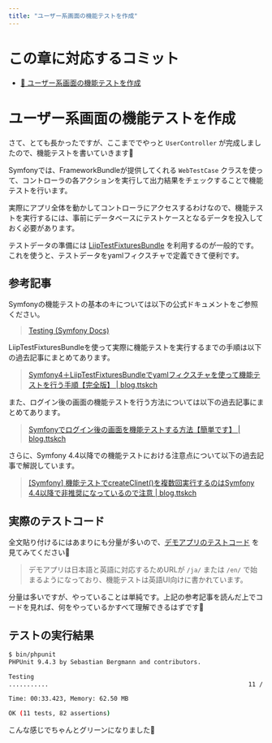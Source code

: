 ```yaml
---
title: "ユーザー系画面の機能テストを作成"
---
```


# この章に対応するコミット

* [📝 ユーザー系画面の機能テストを作成](https://github.com/ttskch/symfony-example-app/compare/016301d...23d8192)

# ユーザー系画面の機能テストを作成

さて、とても長かったですが、ここまででやっと `UserController` が完成しましたので、機能テストを書いていきます💪

Symfonyでは、FrameworkBundleが提供してくれる `WebTestCase` クラスを使って、コントローラの各アクションを実行して出力結果をチェックすることで機能テストを行います。

実際にアプリ全体を動かしてコントローラにアクセスするわけなので、機能テストを実行するには、事前にデータベースにテストケースとなるデータを投入しておく必要があります。

テストデータの準備には [LiipTestFixturesBundle](https://github.com/liip/LiipTestFixturesBundle) を利用するのが一般的です。これを使うと、テストデータをyamlフィクスチャで定義できて便利です。

## 参考記事

Symfonyの機能テストの基本のキについては以下の公式ドキュメントをご参照ください。

> [Testing (Symfony Docs)](https://symfony.com/doc/current/testing.html#functional-tests)

LiipTestFixturesBundleを使って実際に機能テストを実行するまでの手順は以下の過去記事にまとめてあります。

> [Symfony4＋LiipTestFixturesBundleでyamlフィクスチャを使って機能テストを行う手順【完全版】 | blog.ttskch](https://blog.ttskch.com/symfony4-liip-test-fixtures-bundle-practice/)

また、ログイン後の画面の機能テストを行う方法については以下の過去記事にまとめてあります。

> [Symfonyでログイン後の画面を機能テストする方法【簡単です】 | blog.ttskch](https://blog.ttskch.com/symfony-simulate-login-on-functional-test/)

さらに、Symfony 4.4以降での機能テストにおける注意点について以下の過去記事で解説しています。

> [[Symfony] 機能テストでcreateClinet()を複数回実行するのはSymfony 4.4以降で非推奨になっているので注意 | blog.ttskch](https://blog.ttskch.com/symfony-webtestcase-createclient-deprecated/)

## 実際のテストコード

全文貼り付けるにはあまりにも分量が多いので、[デモアプリのテストコード](https://github.com/ttskch/symfony-example-app/blob/23d81923352ce5156b2915fa72c1270b0d730c4a/tests/Controller/UserControllerTest.php) を見てみてください🙏

> デモアプリは日本語と英語に対応するためURLが `/ja/` または `/en/` で始まるようになっており、機能テストは英語UI向けに書かれています。

分量は多いですが、やっていることは単純です。上記の参考記事を読んだ上でコードを見れば、何をやっているかすべて理解できるはずです💪

## テストの実行結果

```bash
$ bin/phpunit
PHPUnit 9.4.3 by Sebastian Bergmann and contributors.

Testing
...........                                                       11 / 11 (100%)

Time: 00:33.423, Memory: 62.50 MB

OK (11 tests, 82 assertions)
```

こんな感じでちゃんとグリーンになりました🙌
